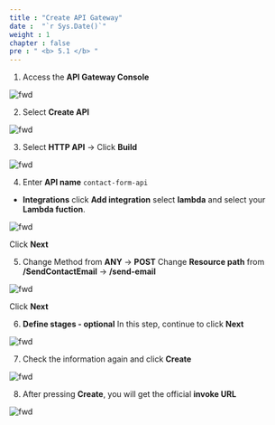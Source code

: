 ```yaml
---
title : "Create API Gateway"
date :  "`r Sys.Date()`" 
weight : 1 
chapter : false
pre : " <b> 5.1 </b> "
---
```



1. Access the **API Gateway Console**

![fwd](/images/5.fwd/001.fwd.png)  

2. Select **Create API**

![fwd](/images/5.fwd/002.fwd.png) 

3. Select **HTTP API** -> Click **Build**

![fwd](/images/5.fwd/003.fwd.png) 

4. Enter **API name** ```contact-form-api``` 
- **Integrations** click **Add integration** select **lambda** and select your **Lambda fuction**.

![fwd](/images/5.fwd/007.fwd.png) 


Click **Next**


5. Change Method from **ANY** → **POST**
Change **Resource path** from **/SendContactEmail** → **/send-email**

 ![fwd](/images/5.fwd/008.fwd.png)

 Click **Next**

6. **Define stages - optional** In this step, continue to click **Next**

![fwd](/images/5.fwd/009.fwd.png)

7. Check the information again and click **Create**

![fwd](/images/5.fwd/010.fwd.png)

8. After pressing **Create**, you will get the official **invoke URL**

![fwd](/images/5.fwd/011.fwd.png)

